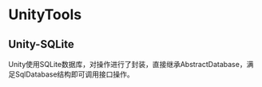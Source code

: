 # UnityTools

## Unity-SQLite

Unity使用SQLite数据库，对操作进行了封装，直接继承AbstractDatabase，满足SqlDatabase结构即可调用接口操作。